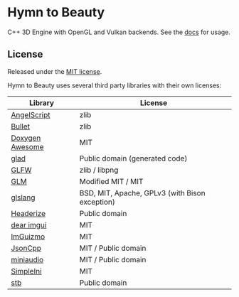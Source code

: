 # Hymn to Beauty

C++ 3D Engine with OpenGL and Vulkan backends. See the [docs](https://chainsawkitten.github.io/HymnToBeauty/) for usage.

## License
Released under the [MIT license](LICENSE).

Hymn to Beauty uses several third party libraries with their own licenses:

| Library  | License |
| --- | --- |
| [AngelScript](https://github.com/IngwiePhoenix/AngelScript) | zlib |
| [Bullet](https://github.com/bulletphysics/bullet3) | zlib |
| [Doxygen Awesome](https://github.com/jothepro/doxygen-awesome-css) | MIT |
| [glad](https://github.com/Dav1dde/glad) | Public domain (generated code) |
| [GLFW](https://github.com/glfw/glfw) | zlib / libpng |
| [GLM](https://github.com/g-truc/glm) | Modified MIT / MIT |
| [glslang](https://github.com/KhronosGroup/glslang) | BSD, MIT, Apache, GPLv3 (with Bison exception) |
| [Headerize](https://github.com/Chainsawkitten/Headerize) | Public domain |
| [dear imgui](https://github.com/ocornut/imgui) | MIT |
| [ImGuizmo](https://github.com/CedricGuillemet/ImGuizmo) | MIT |
| [JsonCpp](https://github.com/open-source-parsers/jsoncpp) | MIT / Public domain |
| [miniaudio](https://github.com/mackron/miniaudio) | MIT / Public domain |
| [SimpleIni](https://github.com/brofield/simpleini) | MIT |
| [stb](https://github.com/nothings/stb) | Public domain |
